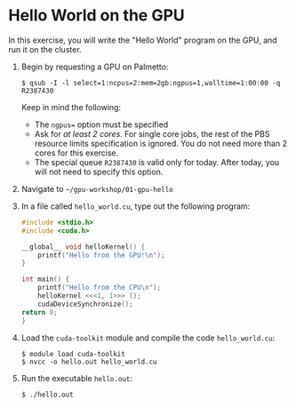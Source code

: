 # Hello World on the GPU

In this exercise, you will write
the "Hello World" program on the GPU,
and run it on the cluster.

1.  Begin by requesting a GPU on Palmetto:

    ```shellsession
    $ qsub -I -l select=1:ncpus=2:mem=2gb:ngpus=1,walltime=1:00:00 -q R2387430
    ```

    Keep in mind the following:

    * The `ngpus=` option must be specified
    * Ask for *at least 2 cores*. For single core jobs, the rest of the PBS resource limits specification is ignored.
    You do not need more than 2 cores for this exercise.
    * The special queue `R2387430` is valid only for today. After today, you will not need to specify this option.

2.  Navigate to `~/gpu-workshop/01-gpu-hello`

3.  In a file called `hello_world.cu`, type out the following program:

    ```c
   	#include <stdio.h>
	#include <cuda.h>

	__global__ void helloKernel() {
		printf("Hello from the GPU!\n");
	}

	int main() {
    	printf("Hello from the CPU\n");
    	helloKernel <<<1, 1>>> ();
    	cudaDeviceSynchronize();
    return 0;
	} 
    ```

4. Load the `cuda-toolkit` module and compile the code `hello_world.cu`:

	```shellsession
	$ module load cuda-toolkit
	$ nvcc -o hello.out hello_world.cu
	```

5. Run the executable `hello.out`:

	```
	$ ./hello.out
	```


